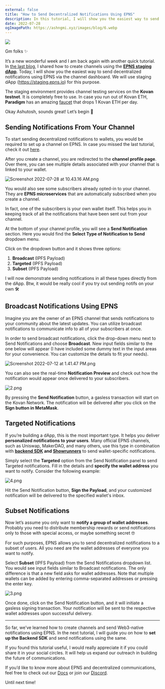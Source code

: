 ```yaml
---
external: false
title: "How to Send Decentralized Notifications Using EPNS"
description: In this tutorial, I will show you the easiest way to send decentralized notifications using EPNS via the channel dashboard.
date: 2022-07-28
ogImagePath: https://ashngmi.xyz/images/blog/6.webp
---
```


![](/images/blog/6.webp)

Gm folks ✨

It’s a new wonderful week and I am back again with another quick tutorial. In [the last blog](https://pythontony.hashnode.dev/getting-started-with-web3-notifications-using-epns), I shared how to create channels using the [**EPNS staging dApp**](https://staging.epns.io/). Today, I will show you the easiest way to send decentralized notifications using EPNS via the channel dashboard. We will use staging dApp (https://staging.epns.io) for this purpose.

The staging environment provides channel testing services on the **Kovan testnet**. It is completely free to use. In case you run out of Kovan ETH, **Paradigm** has an amazing [faucet](https://faucet.paradigm.xyz/) that drops 1 Kovan ETH per day.

Okay Ashutosh, sounds great! Let’s begin 🚀

## Sending Notifications From Your Channel

To start sending decentralized notifications to wallets, you would be required to set up a channel on EPNS. In case you missed the last tutorial, check it out [here](https://pythontony.hashnode.dev/getting-started-with-web3-notifications-using-epns).

After you create a channel, you are redirected to the **channel profile page**. Over there, you can see multiple details associated with your channel that is linked to your wallet.

![Screenshot 2022-07-28 at 10.43.16 AM.png](https://cdn.hashnode.com/res/hashnode/image/upload/v1658985212305/JHUa5Zp45.png)

You would also see some subscribers already opted-in to your channel. They are **EPNS microservices** that are automatically subscribed when you create a channel.

In fact, one of the subscribers is your own wallet itself. This helps you in keeping track of all the notifications that have been sent out from your channel.

At the bottom of your channel profile, you will see a **Send Notification** section. Here you would find the **Select Type of Notification to Send** dropdown menu.

Click on the dropdown button and it shows three options:
1. **Broadcast** (IPFS Payload)
2. **Targeted** (IPFS Payload)
3. **Subset** (IPFS Payload)

I will now demonstrate sending notifications in all these types directly from the dApp. Btw, it would be really cool if you try out sending notifs on your own 🛠

## Broadcast Notifications Using EPNS

Imagine you are the owner of an EPNS channel that sends notifications to your community about the latest updates. You can utilize broadcast notifications to communicate info to all of your subscribers at once.

In order to send broadcast notifications, click the drop-down menu next to Send Notifications and choose **Broadcast**. New input fields similar to the one below will appear (I have included some dummy text in the input areas for your convenience. You can customize the details to fit your needs).

![Screenshot 2022-07-12 at 1.41.47 PM.png](https://cdn.hashnode.com/res/hashnode/image/upload/v1658985284609/es7V2i3iM.png)

You can also see the real-time **Notification Preview** and check out how the notification would appear once delivered to your subscribers.

![2.png](https://cdn.hashnode.com/res/hashnode/image/upload/v1658985315596/BPINiaZtA.png)

By pressing the **Send Notification** button, a gasless transaction will start on the Kovan Network. The notification will be delivered after you click on the **Sign button in MetaMask**.

## Targeted Notifications

If you’re building a dApp, this is the most important type. It helps you deliver **personalized notifications to your users**. Many official EPNS channels, such as Uniswap, MakerDAO, and many others, use this type in combination with **[backend SDK](https://docs.epns.io/developers/developer-tooling/backend-sdk) and [Showrunners](https://docs.epns.io/developers/developer-tooling/showrunners-framework)** to send wallet-specific notifications.

Simply select the **Targeted** option from the Send Notification panel to send Targeted notifications. Fill in the details and **specify the wallet address** you want to notify. Consider the following example:

![4.png](https://cdn.hashnode.com/res/hashnode/image/upload/v1658985421977/YYzn4ga3n.png)

Hit the Send Notification button, **Sign the Payload**, and your customized notification will be delivered to the specified wallet's inbox.

## Subset Notifications

Now let’s assume you only want to **notify a group of wallet addresses**. Probably you need to distribute membership rewards or send notifications only to those with special access, or maybe something secret 🤓

For such purposes, EPNS allows you to send decentralized notifications to a subset of users. All you need are the wallet addresses of everyone you want to notify.

Select **Subset** (IPFS Payload) from the Send Notifications dropdown list. You would see input fields similar to Broadcast notifications. The only difference is that a new field asks for wallet addresses. Note that multiple wallets can be added by entering comma-separated addresses or pressing the enter key.

![3.png](https://cdn.hashnode.com/res/hashnode/image/upload/v1658985397287/-Fpr4hjbh.png)

Once done, click on the Send Notification button, and it will initiate a gasless signing transaction. Your notification will be sent to the respective wallet addresses upon successful delivery.

---
So far, we’ve learned how to create channels and send Web3-native notifications using EPNS. In the next tutorial, I will guide you on how to **set up the Backend SDK** and send notifications using the same.

If you found this tutorial useful, I would really appreciate it if you could share it in your social circles. It will help us expand our outreach in building the future of communications.

If you’d like to know more about EPNS and decentralized communications, feel free to check out our [Docs](https://docs.epns.io/) or join our [Discord](https://discord.com/invite/YVPB99F9W5).

Until next time!
